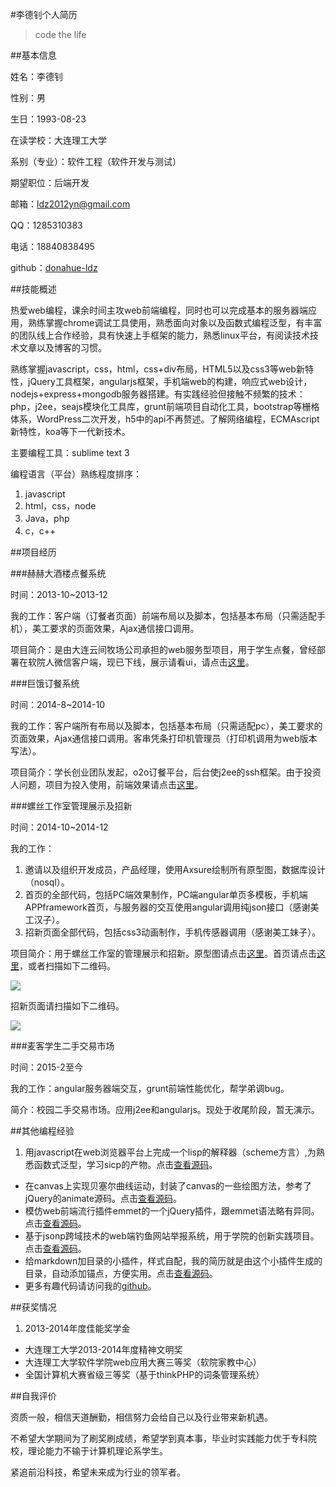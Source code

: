 #李德钊个人简历

> code the life

##基本信息

姓名：李德钊

性别：男

生日：1993-08-23

在读学校：大连理工大学

系别（专业）：软件工程（软件开发与测试）

期望职位：后端开发

邮箱：ldz2012yn@gmail.com

QQ：1285310383

电话：18840838495

github：[donahue-ldz](https://github.com/donahue-ldz)

##技能概述

热爱web编程，课余时间主攻web前端编程，同时也可以完成基本的服务器端应用，熟练掌握chrome调试工具使用，熟悉面向对象以及函数式编程泛型，有丰富的团队线上合作经验，具有快速上手框架的能力，熟悉linux平台，有阅读技术技术文章以及博客的习惯。

熟练掌握javascript，css，html，css+div布局，HTML5以及css3等web新特性，jQuery工具框架，angularjs框架，手机端web的构建，响应式web设计，nodejs+express+mongodb服务器搭建。有实践经验但接触不频繁的技术：php，j2ee，seajs模块化工具库，grunt前端项目自动化工具，bootstrap等栅格体系，WordPress二次开发，h5中的api不再赘述。了解网络编程，ECMAscript新特性，koa等下一代新技术。

主要编程工具：sublime text 3

编程语言（平台）熟练程度排序：

1. javascript
2. html，css，node
3. Java，php
4. c，c++

##项目经历

###赫赫大酒楼点餐系统

时间：2013-10~2013-12

我的工作：客户端（订餐者页面）前端布局以及脚本，包括基本布局（只需适配手机），美工要求的页面效果，Ajax通信接口调用。

项目简介：是由大连云间牧场公司承担的web服务型项目，用于学生点餐，曾经部署在软院人微信客户端，现已下线，展示请看ui，请点击[这里](http://shaomingquan.sinaapp.com/hehe)。

###巨饿订餐系统

时间：2014-8~2014-10

我的工作：客户端所有布局以及脚本，包括基本布局（只需适配pc），美工要求的页面效果，Ajax通信接口调用。客串凭条打印机管理员（打印机调用为web版本写法）。

项目简介：学长创业团队发起，o2o订餐平台，后台使j2ee的ssh框架。由于投资人问题，项目为投入使用，前端效果请点击[这里](http://shaomingquan.sinaapp.com/veryHangry)。

###螺丝工作室管理展示及招新

时间：2014-10~2014-12

我的工作：

1. 邀请以及组织开发成员，产品经理，使用Axsure绘制所有原型图，数据库设计（nosql）。
2. 首页的全部代码，包括PC端效果制作，PC端angular单页多模板，手机端APPframework首页，与服务器的交互使用angular调用纯json接口（感谢美工汉子）。
3. 招新页面全部代码，包括css3动画制作，手机传感器调用（感谢美工妹子）。

项目简介：用于螺丝工作室的管理展示和招新。原型图请点击[这里](http://shaomingquan.sinaapp.com/studio)。首页请点击[这里](http://cippus.sinaapp.com/)，或者扫描如下二维码。

![](http://shaomingquan.sinaapp.com/erweima/main.png)

招新页面请扫描如下二维码。

![](http://shaomingquan.sinaapp.com/erweima/spring.png)

###麦客学生二手交易市场

时间：2015-2至今

我的工作：angular服务器端交互，grunt前端性能优化，帮学弟调bug。

简介：校园二手交易市场。应用j2ee和angularjs。现处于收尾阶段，暂无演示。

##其他编程经验

1. 用javascript在web浏览器平台上完成一个lisp的解释器（scheme方言）,为熟悉函数式泛型，学习sicp的产物。点击[查看源码](https://github.com/shaomingquan/schemer)。
- 在canvas上实现贝塞尔曲线运动，封装了canvas的一些绘图方法，参考了jQuery的animate源码。点击[查看源码](https://github.com/shaomingquan/B-zier-curve)。
- 模仿web前端流行插件emmet的一个jQuery插件，跟emmet语法略有异同。点击[查看源码](https://github.com/shaomingquan/jqEmmet)。
- 基于jsonp跨域技术的web端钓鱼网站举报系统，用于学院的创新实践项目。点击[查看源码](https://github.com/shaomingquan/antiPhishingSite)。
- 给markdown加目录的小插件，样式自配，我的简历就是由这个小插件生成的目录，自动添加锚点，方便实用。点击[查看源码](https://github.com/shaomingquan/markdownenu)。
- 更多有趣代码请访问我的[github](https://github.com/shaomingquan)。

##获奖情况

1. 2013-2014年度佳能奖学金
- 大连理工大学2013-2014年度精神文明奖
- 大连理工大学软件学院web应用大赛三等奖（软院家教中心）
- 全国计算机大赛省级三等奖（基于thinkPHP的词条管理系统）

##自我评价

资质一般，相信天道酬勤，相信努力会给自己以及行业带来新机遇。

不希望大学期间为了刷奖刷成绩，希望学到真本事，毕业时实践能力优于专科院校，理论能力不输于计算机理论系学生。

紧追前沿科技，希望未来成为行业的领军者。